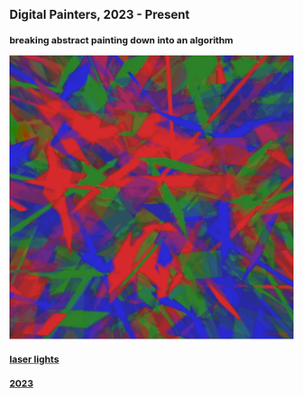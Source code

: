 <!--IDEA CONTAINER STARTS-->
<div class = "idea-container" id = "digital-painters">
<div class = "idea-textBox">

<h2>Digital Painters, 2023 - Present</h2>
<h3>breaking abstract painting down into an algorithm</h3>

</div>
<!--GALLERY STARTS-->
<div class = "gallery">

<!--ITEM STARTS-->
<div class = "gallery-item">
<a href="/work/digital-painters/laser-lights/laser-lights.html">
<div class = "galleryImg-container">
<img src = "/work/digital-painters/laser-lights/laser-lights-1.webp">
</div>
<h3>laser lights</h3>
<h3 id = "date">2023</h3>
</a>
</div>
<!--ITEM ENDS-->

</div>
<!--GALLERY ENDS-->
</div>
<!--IDEA CONTAINER ENDS-->